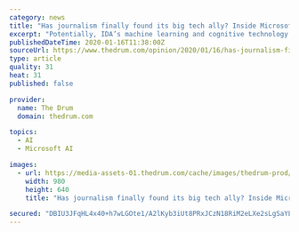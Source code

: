 ```yaml
---
category: news
title: "Has journalism finally found its big tech ally? Inside Microsoft's pitch to publishers"
excerpt: "Potentially, IDA’s machine learning and cognitive technology could help investigative journalists ... We feel there is a duty to inform the users of our products and services with high-quality content.” Bennett points out that Microsoft president Brad Smith cited the safeguarding of journalism as one of his three primary challenges for ..."
publishedDateTime: 2020-01-16T11:38:00Z
sourceUrl: https://www.thedrum.com/opinion/2020/01/16/has-journalism-finally-found-its-big-tech-ally-inside-microsofts-pitch-publishers
type: article
quality: 31
heat: 31
published: false

provider:
  name: The Drum
  domain: thedrum.com

topics:
  - AI
  - Microsoft AI

images:
  - url: https://media-assets-01.thedrum.com/cache/images/thedrum-prod/s3-news-tmp-980-microsoft_news2_1--default--980.png
    width: 980
    height: 640
    title: "Has journalism finally found its big tech ally? Inside Microsoft's pitch to publishers"

secured: "DBIU3JFqHL4x40+h7wLGOte1/A2lKyb3iUt8PRxJCzN18RiM2eLXe2sLgSaYLD74LJAvv8XF3zW6wKpa87t6IYCWyxp5M09JG9uiXQ4Z2FaWKy+V1/9QBb+qHAo6Nd5f1BK/K/41OX0b53dq/kBFeyGz6JzGK221pEPqLJMqTr/Ni13fK3Cw/yn4ixw2Fnb4xO5mnBW3cesFKpJzY3UUOroHKVqhijC+XzxqwIpCLJwSatwn5PI3jB7wZD8/9bLD47XcII19ClI7EttewHwHDYjzDzzw8RmnVZVd5UTuuT4=;tw2HrEl2b3kaScpDEp3l9w=="
---
```


